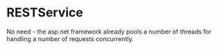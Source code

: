 # RESTService

No need - the asp.net framework already pools a number of threads for handling a number of requests concurrently.